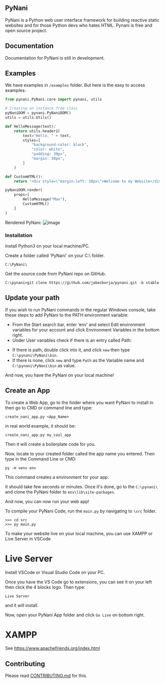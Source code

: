 ## PyNani
PyNani is a Python web user interface framework for building reactive static websites and for those Python devs who hates HTML. Pynani is free and open source project.

## Documentation
Documentation for PyNani is still in development.

## Examples
We have examples in ```/examples``` folder. But here is the easy to access examples:

```py
from pynani.PyNani.core import pynani, utils

# Creating an instance from class
pyNaniDOM = pynani.PyNaniDOM()
utils = utils.Utils()

def HelloMessage(text):
    return utils.header1(
        text="Hello, " + text,
        styles=[
            "background-color: black",
            "color: white",
            "padding: 30px",
            "margin: 30px",
        ]
    )

def CustomHTML():
    return "<div style=\"margin-left: 30px\">Welcome to my Website</div>"

pyNaniDOM.render(
    props=[
        HelloMessage("Max"),
        CustomHTML()
    ]
)
```
Rendered PyNani:
![image](https://user-images.githubusercontent.com/64759159/111185923-76b13380-85ed-11eb-98a4-7e707a7d8ba8.png)


### Installation
Install Python3 on your local machine/PC.

Create a folder called 'PyNani' on your C:\ folder.
```
C:\PyNani\
```
Get the source code from PyNani repo on GitHub.
```
C:\pynani>git clone https://github.com/jabezborja/pynani.git -b stable
```
## Update your path
If you wish to run PyNani commands in the regular Windows console, take these steps to add PyNani to the PATH environment variable:

* From the Start search bar, enter ‘env’ and select Edit environment variables for your account and click Environment Variables in the bottom right.
* Under User variables check if there is an entry called Path:
-   If there is path, double click into it, and click ```new``` then type ```C:\pynani\PyNani\bin```.
-   If there is none, click ```new``` and type ```Path``` as the Variable name and ```C:\pynani\PyNani\bin``` as value.

And now, you have the PyNani on your local machine!

## Create an App
To create a Web App, go to the folder where you want PyNani to install in then go to CMD or command line and type:
```
create_nani_app.py <App_Name>
```

in real world example, it should be:
```
create_nani_app.py my_cool_app
```

Then it will create a boilerplate code for you.

Now, locate to your created folder called the app name you entered. Then type in the Command Line or CMD:
```
py -m venv env
```
This command creates a environment for your app. 

It should take few seconds or minutes. Once it's done, go to the ```C:\pynani\``` and clone the PyNani folder to ```env\lib\site-packages```.

And now, you can now run your web app!

To compile your PyNani Code, run the ```main.py``` by navigating to ```\src``` folder.
```
>>> cd src
>>> py main.py
```

To make your website live on your local machine, you can use XAMPP or Live Server in VSCode

# Live Server
Install VSCode or Visual Studio Code on your PC.

Once you have the VS Code go to extensions, you can see it on your left then click the 4 blocks logo. Then type:
```
Live Server
```

and it will install.

Now, open your PyNani App folder and click ```Go Live``` on bottom right.

# XAMPP
See https://www.apachefriends.org/index.html

## Contributing
Please read [CONTRIBUTING.md](CONTRIBUTING.md) for this.
